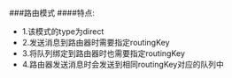 ###路由模式
####特点:
* 1.该模式的type为direct
* 2.发送消息到路由器时需要指定routingKey
* 3.将队列绑定到路由器时也需要指定routingKey
* 4.路由器发送消息时会发送到相同routingKey对应的队列中